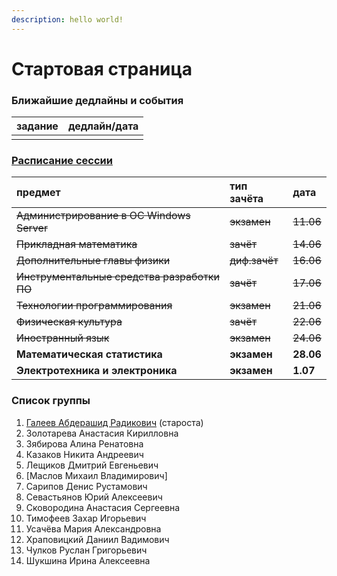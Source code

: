 ```yaml
---
description: hello world!
---
```


# Стартовая страница

### Ближайшие дедлайны и события

| задание | дедлайн/дата |
| :--- | :--- |
|  |  |

### [Расписание сессии](https://itmo.ru/ru/exam/0/M32061/raspisanie_sessii.htm)

| предмет  | тип зачёта | дата |
| :--- | :--- | :--- |
| ~~Администрирование в ОС Windows Server~~ | ~~экзамен~~ | ~~11.06~~ |
| ~~Прикладная математика~~ | ~~зачёт~~ | ~~14.06~~ |
| ~~Дополнительные главы физики~~ | ~~диф.зачёт~~ | ~~16.06~~ |
| ~~Инструментальные средства разработки ПО~~ | ~~зачёт~~ | ~~17.06~~ |
| ~~Технологии программирования~~ | ~~экзамен~~ | ~~21.06~~ |
| ~~Физическая культура~~ | ~~зачёт~~ | ~~22.06~~ |
| ~~Иностранный язык~~ | ~~экзамен~~ | ~~24.06~~ |
| **Математическая статистика** | **экзамен** | **28.06** |
| **Электротехника и электроника** | **экзамен** | **1.07** |

### Список группы

1. [Галеев Абдерашид Радикович](https://vk.com/grashid) \(староста\) 
2. Золотарева Анастасия Кирилловна 
3. Зябирова Алина Ренатовна 
4. Казаков Никита Андреевич 
5. Лещиков Дмитрий Евгеньевич  
6. \[Маслов Михаил Владимирович\]
7. Сарипов Денис Рустамович 
8. Севастьянов Юрий Алексеевич
9. Сковородина Анастасия Сергеевна
10. Тимофеев Захар Игорьевич 
11. Усачёва Мария Александровна 
12. Храповицкий Даниил Вадимович 
13. Чулков Руслан Григорьевич 
14. Шукшина Ирина Алексеевна

